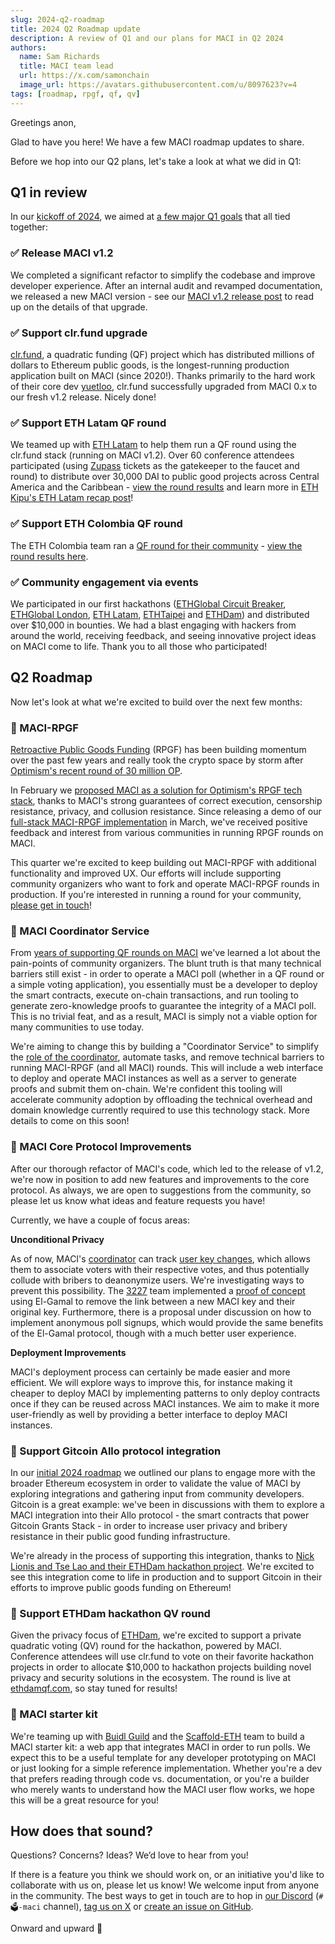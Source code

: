 ```yaml
---
slug: 2024-q2-roadmap
title: 2024 Q2 Roadmap update
description: A review of Q1 and our plans for MACI in Q2 2024
authors:
  name: Sam Richards
  title: MACI team lead
  url: https://x.com/samonchain
  image_url: https://avatars.githubusercontent.com/u/8097623?v=4
tags: [roadmap, rpgf, qf, qv]
---
```


Greetings anon,

Glad to have you here! We have a few MACI roadmap updates to share.

Before we hop into our Q2 plans, let's take a look at what we did in Q1:

## Q1 in review

In our [kickoff of 2024](/blog/2024-team-roadmap), we aimed at [a few major Q1 goals](https://github.com/privacy-scaling-explorations/maci/discussions/859#discussioncomment-7849385) that all tied together:

### ✅ Release MACI v1.2

We completed a significant refactor to simplify the codebase and improve developer experience. After an internal audit and revamped documentation, we released a new MACI version - see our [MACI v1.2 release post](/blog/maci-v1-2-0-release) to read up on the details of that upgrade.

### ✅ Support clr.fund upgrade

[clr.fund](https://clr.fund/#/), a quadratic funding (QF) project which has distributed millions of dollars to Ethereum public goods, is the longest-running production application built on MACI (since 2020!). Thanks primarily to the hard work of their core dev [yuetloo](https://github.com/yuetloo), clr.fund successfully upgraded from MACI 0.x to our fresh v1.2 release. Nicely done!

### ✅ Support ETH Latam QF round

We teamed up with [ETH Latam](https://ethlatam.org/) to help them run a QF round using the clr.fund stack (running on MACI v1.2). Over 60 conference attendees participated (using [Zupass](https://zupass.org/) tickets as the gatekeeper to the faucet and round) to distribute over 30,000 DAI to public good projects across Central America and the Caribbean - [view the round results](https://qf.ethlatam.org/#/leaderboards/0x86F33909474c0dEf2Cb7F93d2eE0B8aF26112BF6/networks/optimism) and learn more in [ETH Kipu's ETH Latam recap post](https://mirror.xyz/ethlatam.eth/OoDqW3Omy8NbOGosdDQ8XUp_fZjP4sf_s4VHkaPWZXM)!

### ✅ Support ETH Colombia QF round

The ETH Colombia team ran a [QF round for their community](https://www.ethcolombia.org/quadratic-funding-ethco-2024-q1) - [view the round results here](https://qf.ethcolombia.org/#/leaderboards/0xa73Ec044b47186646D84D614b8a194dA3bE00260/networks/optimism).

### ✅ Community engagement via events

We participated in our first hackathons ([ETHGlobal Circuit Breaker](https://www.youtube.com/live/iTea0pvwUzw?si=HBycM7oXVAc_grb3), [ETHGlobal London](https://ethglobal.com/events/london2024/prizes#ethereum-foundation), [ETH Latam](https://taikai.network/ethlatam/hackathons/honduras/overview), [ETHTaipei](https://taikai.network/en/ethtaipei/hackathons/hackathon-2024/overview) and [ETHDam](https://www.youtube.com/live/Y5b7K058Nvk?si=36P2bBOTnZpmf5B2&t=4568)) and distributed over $10,000 in bounties. We had a blast engaging with hackers from around the world, receiving feedback, and seeing innovative project ideas on MACI come to life. Thank you to all those who participated!

## Q2 Roadmap

Now let's look at what we're excited to build over the next few months:

### 🎯 MACI-RPGF

[Retroactive Public Goods Funding](https://medium.com/ethereum-optimism/retroactive-public-goods-funding-33c9b7d00f0c) (RPGF) has been building momentum over the past few years and really took the crypto space by storm after [Optimism's recent round of 30 million OP](https://community.optimism.io/docs/governance/retropgf-3/).

In February we [proposed MACI as a solution for Optimism's RPGF tech stack](https://gov.optimism.io/t/building-a-private-on-chain-implementation-for-retropgf/7733), thanks to MACI's strong guarantees of correct execution, censorship resistance, privacy, and collusion resistance. Since releasing a demo of our [full-stack MACI-RPGF implementation](https://github.com/privacy-scaling-explorations/maci-rpgf/) in March, we've received positive feedback and interest from various communities in running RPGF rounds on MACI.

This quarter we're excited to keep building out MACI-RPGF with additional functionality and improved UX. Our efforts will include supporting community organizers who want to fork and operate MACI-RPGF rounds in production. If you're interested in running a round for your community, [please get in touch](https://qf.pse.dev/apply)!

### 🎯 MACI Coordinator Service

From [years of supporting QF rounds on MACI](https://qf.pse.dev/case-studies) we've learned a lot about the pain-points of community organizers. The blunt truth is that many technical barriers still exist - in order to operate a MACI poll (whether in a QF round or a simple voting application), you essentially must be a developer to deploy the smart contracts, execute on-chain transactions, and run tooling to generate zero-knowledge proofs to guarantee the integrity of a MACI poll. This is no trivial feat, and as a result, MACI is simply not a viable option for many communities to use today.

We're aiming to change this by building a "Coordinator Service" to simplify the [role of the coordinator](/docs/quick-start/workflow#coordinator), automate tasks, and remove technical barriers to running MACI-RPGF (and all MACI) rounds. This will include a web interface to deploy and operate MACI instances as well as a server to generate proofs and submit them on-chain. We're confident this tooling will accelerate community adoption by offloading the technical overhead and domain knowledge currently required to use this technology stack. More details to come on this soon!

### 🎯 MACI Core Protocol Improvements

After our thorough refactor of MACI's code, which led to the release of v1.2, we're now in position to add new features and improvements to the core protocol. As always, we are open to suggestions from the community, so please let us know what ideas and feature requests you have!

Currently, we have a couple of focus areas:

**Unconditional Privacy**

As of now, MACI's [coordinator](/docs/quick-start/workflow#coordinator) can track [user key changes](/docs/core-concepts/key-change), which allows them to associate voters with their respective votes, and thus potentially collude with bribers to deanonymize users. We're investigating ways to prevent this possibility. The [3227](https://3327.io/) team implemented a [proof of concept](https://github.com/privacy-scaling-explorations/maci/issues/796) using El-Gamal to remove the link between a new MACI key and their original key. Furthermore, there is a proposal under discussion on how to implement anonymous poll signups, which would provide the same benefits of the El-Gamal protocol, though with a much better user experience.

**Deployment Improvements**

MACI's deployment process can certainly be made easier and more efficient. We will explore ways to improve this, for instance making it cheaper to deploy MACI by implementing patterns to only deploy contracts once if they can be reused across MACI instances. We aim to make it more user-friendly as well by providing a better interface to deploy MACI instances.

### 🎯 Support Gitcoin Allo protocol integration

In our [initial 2024 roadmap](/roadmap) we outlined our plans to engage more with the broader Ethereum ecosystem in order to validate the value of MACI by exploring integrations and gathering input from community developers. Gitcoin is a great example: we've been in discussions with them to explore a MACI integration into their Allo protocol - the smart contracts that power Gitcoin Grants Stack - in order to increase user privacy and bribery resistance in their public good funding infrastructure.

We're already in the process of supporting this integration, thanks to [Nick Lionis and Tse Lao and their ETHDam hackathon project](https://taikai.network/cryptocanal/hackathons/ethdam2024/projects/cluxse8cz00pjz3010wbq3thf/idea). We're excited to see this integration come to life in production and to support Gitcoin in their efforts to improve public goods funding on Ethereum!

### 🎯 Support ETHDam hackathon QV round

Given the privacy focus of [ETHDam](https://www.ethdam.com/), we're excited to support a private quadratic voting (QV) round for the hackathon, powered by MACI. Conference attendees will use clr.fund to vote on their favorite hackathon projects in order to allocate $10,000 to hackathon projects building novel privacy and security solutions in the ecosystem. The round is live at [ethdamqf.com](https://ethdamqf.com/#/), so stay tuned for results!

### 🎯 MACI starter kit

We're teaming up with [Buidl Guild](https://buidlguidl.com/) and the [Scaffold-ETH](https://scaffoldeth.io/) team to build a MACI starter kit: a web app that integrates MACI in order to run polls. We expect this to be a useful template for any developer prototyping on MACI or just looking for a simple reference implementation. Whether you're a dev that prefers reading through code vs. documentation, or you're a builder who merely wants to understand how the MACI user flow works, we hope this will be a great resource for you!

## How does that sound?

Questions? Concerns? Ideas? We’d love to hear from you!

If there is a feature you think we should work on, or an initiative you'd like to collaborate with us on, please let us know! We welcome input from anyone in the community. The best ways to get in touch are to hop in [our Discord](https://discord.com/invite/sF5CT5rzrR) (`#🗳️-maci` channel), [tag us on X](https://twitter.com/zkmaci) or [create an issue on GitHub](https://github.com/privacy-scaling-explorations/maci/).

Onward and upward 🚀
